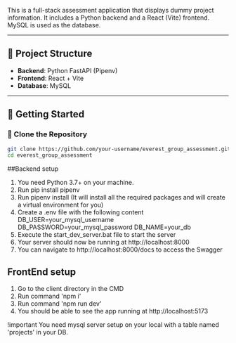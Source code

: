 This is a full-stack assessment application that displays dummy project information. It includes a Python backend and a React (Vite) frontend. MySQL is used as the database.

---

## 📁 Project Structure

- **Backend**: Python FastAPI (Pipenv)
- **Frontend**: React + Vite
- **Database**: MySQL

---

## 🚀 Getting Started

### 🔄 Clone the Repository

```bash
git clone https://github.com/your-username/everest_group_assessment.git
cd everest_group_assessment
```

##Backend setup

1. You need Python 3.7+ on your machine.
2. Run pip install pipenv
3. Run pipenv install (It will install all the required packages and will create a virtual environment for you)
4. Create a .env file with the following content
   DB_USER=your_mysql_username
   DB_PASSWORD=your_mysql_password
   DB_NAME=your_db
6. Execute the start_dev_server.bat file to start the server
7. Your server should now be running at http://localhost:8000
8. You can navigate to http://localhost:8000/docs to access the Swagger

## FrontEnd setup
1. Go to the client directory in the CMD
2. Run command 'npm i'
3. Run command 'npm run dev'
4. You should be able to see the app running at http://localhost:5173

!important
You need mysql server setup on your local with a table named 'projects' in your DB.
   

